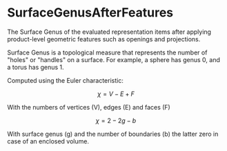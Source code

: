 SurfaceGenusAfterFeatures
=========================

The Surface Genus of the evaluated representation items after applying product-level geometric features such as openings and projections.

Surface Genus is a topological measure that represents the number of "holes" or "handles" on a surface. For example, a sphere has genus 0, and a torus has genus 1.

Computed using the Euler characteristic:

$$\chi=V-E+F$$

With the numbers of vertices (V), edges (E) and faces (F)

$$\chi=2−2g−b$$

With surface genus (g) and the number of boundaries (b) the latter zero in case of an enclosed volume.